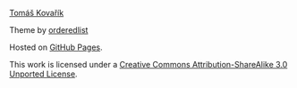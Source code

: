 <a href="https://myrsple.github.io/web/">Tomáš Kovařík</a>

Theme by [orderedlist](https://orderedlist.com/minimal/)

Hosted on [GitHub Pages](http://pages.github.com/).

This work is licensed under a [Creative Commons Attribution-ShareAlike 3.0 Unported License](http://creativecommons.org/licenses/by-sa/3.0/).



